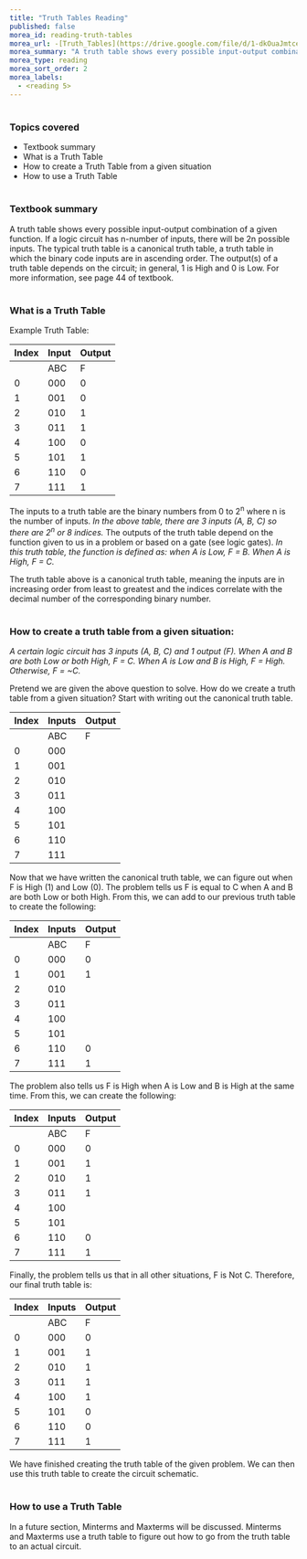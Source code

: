 ```yaml
---
title: "Truth Tables Reading"
published: false
morea_id: reading-truth-tables
morea_url: -[Truth_Tables](https://drive.google.com/file/d/1-dkOuaJmtceTfKMli0C3BBkvVauJGEUS/view?usp=sharing)
morea_summary: "A truth table shows every possible input-output combination of a given function. If a logic circuit has n-number of inputs, there will be 2n possible inputs. The typical truth table is a canonical truth table, a truth table in which the binary code inputs are in ascending order. The output(s) of a truth table depends on the circuit; in general, 1 is High and 0 is Low."
morea_type: reading
morea_sort_order: 2
morea_labels:
  - <reading 5>
---
```

#
### Topics covered
* Textbook summary
* What is a Truth Table
* How to create a Truth Table from a given situation
* How to use a Truth Table


#
### Textbook summary
A truth table shows every possible input-output combination of a given function. If a logic circuit has n-number of inputs, there will be 2n possible inputs. The typical truth table is a canonical truth table, a truth table in which the binary code inputs are in ascending order. The output(s) of a truth table depends on the circuit; in general, 1 is High and 0 is Low. For more information, see page 44 of textbook.

#
### What is a Truth Table

Example Truth Table:

  | Index | Input | Output |
  |-|-|-|
  |       |  ABC  |    F   |
  |0|000|0|
  |1|001|0|
  |2|010|1|
  |3|011|1|
  |4|100|0|
  |5|101|1|
  |6|110|0|
  |7|111|1|

The inputs to a truth table are the binary numbers from 0 to 2<sup>n</sup> where n is the number of inputs. _In the above table, there are 3 inputs (A, B, C) so there are 2<sup>n</sup> or 8 indices._ The outputs of the truth table depend on the function given to us in a problem or based on a gate (see logic gates). _In this truth table, the function is defined as: when A is Low, F = B. When A is High, F = C._

The truth table above is a canonical truth table, meaning the inputs are in increasing order from least to greatest and the 
indices correlate with the decimal number of the corresponding binary number.

#
### How to create a truth table from a given situation:

_A certain logic circuit has 3 inputs (A, B, C) and 1 output (F). When A and B are both Low or both High, F = C. When A is Low and B is High, F = High. Otherwise, F = ~C._

Pretend we are given the above question to solve. How do we create a truth table from a given situation? Start with writing out the canonical truth table.

  |Index|Inputs|Output|
  |-|-|-|
  | |ABC|F|
  |0|000||
  |1|001||
  |2|010||
  |3|011||
  |4|100||
  |5|101||
  |6|110||
  |7|111||

Now that we have written the canonical truth table, we can figure out when F is High (1) and Low (0). The problem tells us F is equal to C when A and B are both Low or both High. From this, we can add to our previous truth table to create the following:

  |Index|Inputs|Output|
  |-|-|-|
  | |ABC|F|
  |0|000|0|
  |1|001|1|
  |2|010||
  |3|011||
  |4|100||
  |5|101||
  |6|110|0|
  |7|111|1|

The problem also tells us F is High when A is Low and B is High at the same time. From this, we can create the following:

  |Index|Inputs|Output|
  |-|-|-|
  | |ABC|F|
  |0|000|0|
  |1|001|1|
  |2|010|1|
  |3|011|1|
  |4|100||
  |5|101||
  |6|110|0|
  |7|111|1|

Finally, the problem tells us that in all other situations, F is Not C. Therefore, our final truth table is:

  |Index|Inputs|Output|
  |-|-|-|
  | |ABC|F|
  |0|000|0|
  |1|001|1|
  |2|010|1|
  |3|011|1|
  |4|100|1|
  |5|101|0|
  |6|110|0|
  |7|111|1|

We have finished creating the truth table of the given problem. We can then use this truth table to create the circuit schematic.

#
### How to use a Truth Table

In a future section, Minterms and Maxterms will be discussed. Minterms and Maxterms use a truth table to figure out how to go from the truth table to an actual circuit.

